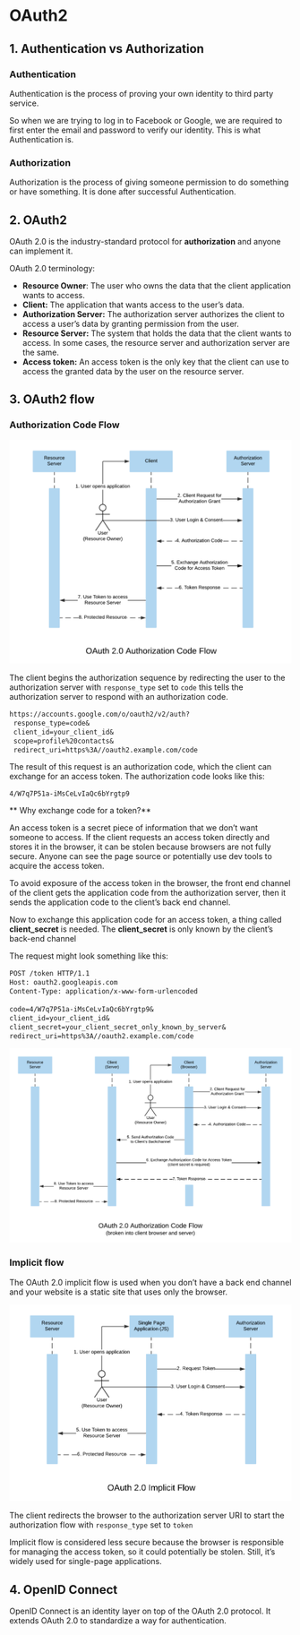 # OAuth2

## 1. Authentication vs Authorization

### Authentication

Authentication is the process of proving your own identity to third party service.

So when we are trying to log in to Facebook or Google, we are required to first enter the email and password to verify our identity. This is what Authentication is.

### Authorization

Authorization is the process of giving someone permission to do something or have something. It is done after successful Authentication.

## 2. OAuth2

OAuth 2.0 is the industry-standard protocol for **authorization** and anyone can implement it.

OAuth 2.0 terminology:

- **Resource Owner**: The user who owns the data that the client application wants to access.
- **Client:** The application that wants access to the user’s data.
- **Authorization Server:** The authorization server authorizes the client to access a user’s data by granting permission from the user.
- **Resource Server:** The system that holds the data that the client wants to access. In some cases, the resource server and authorization server are the same.
- **Access token:** An access token is the only key that the client can use to access the granted data by the user on the resource server.

## 3. OAuth2 flow

### Authorization Code Flow

![](../../assets/images/security/oauth_authorization_code_flow.png)

The client begins the authorization sequence by redirecting the user to the authorization server with `response_type` set to `code` this tells the authorization server to respond with an authorization code.

```
https://accounts.google.com/o/oauth2/v2/auth?
 response_type=code&
 client_id=your_client_id&
 scope=profile%20contacts&
 redirect_uri=https%3A//oauth2.example.com/code
```

The result of this request is an authorization code, which the client can exchange for an access token. The authorization code looks like this:

```
4/W7q7P51a-iMsCeLvIaQc6bYrgtp9
```

** Why exchange code for a token?**

An access token is a secret piece of information that we don’t want someone to access. If the client requests an access token directly and stores it in the browser, it can be stolen because browsers are not fully secure. Anyone can see the page source or potentially use dev tools to acquire the access token.

To avoid exposure of the access token in the browser, the front end channel of the client gets the application code from the authorization server, then it sends the application code to the client’s back end channel.

Now to exchange this application code for an access token, a thing called **client_secret** is needed. The **client_secret** is only known by the client’s back-end channel

The request might look something like this:

```
POST /token HTTP/1.1
Host: oauth2.googleapis.com
Content-Type: application/x-www-form-urlencoded

code=4/W7q7P51a-iMsCeLvIaQc6bYrgtp9&
client_id=your_client_id&
client_secret=your_client_secret_only_known_by_server&
redirect_uri=https%3A//oauth2.example.com/code
```

![](../../assets/images/security/oauth_authorization_code_flow2.png)

### Implicit flow

The OAuth 2.0 implicit flow is used when you don’t have a back end channel and your website is a static site that uses only the browser.

![](../../assets/images/security/oauth_implicit_flow.png)

The client redirects the browser to the authorization server URI to start the authorization flow with `response_type` set to `token`

Implicit flow is considered less secure because the browser is responsible for managing the access token, so it could potentially be stolen. Still, it’s widely used for single-page applications.

## 4. OpenID Connect

OpenID Connect is an identity layer on top of the OAuth 2.0 protocol. It extends OAuth 2.0 to standardize a way for authentication.

